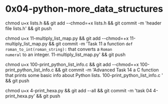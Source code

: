  # 0x04-python-more_data_structures





chmod u+x lists.h && git add --chmod=+x lists.h && git commit -m 'header file lists.h' && git push

chmod u+x 11-multiply_list_map.py && git add --chmod=+x 11-multiply_list_map.py && git commit -m 'Task 11  a function <code>def roman_to_int(roman_string):</code> that converts a <code>Roman numeral</code> to an integer. 11-multiply_list_map.py' && git push


chmod u+x 100-print_python_list_info.c  && git add --chmod=+x 100-print_python_list_info.c  && git commit -m 'Advanced Task 14   a C function that prints some basic info about Python lists. 100-print_python_list_info.c ' && git push

chmod u+x 4-print_hexa.py && git add --all && git commit -m 'task 04 4-print_hexa.py' && git push
